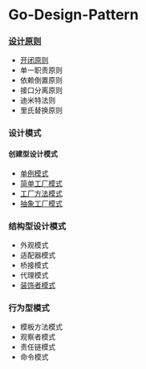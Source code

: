 # Go-Design-Pattern

### [设计原则](https://github.com/fkcs/Go-Design-Pattern/tree/main/DesighPrinciple)
+ [开闭原则](https://github.com/fkcs/Go-Design-Pattern/blob/main/DesighPrinciple/01%20OpenClosePrinciples.go)
+ 单一职责原则
+ 依赖倒置原则
+ 接口分离原则
+ 迪米特法则
+ 里氏替换原则

### 设计模式
#### 创建型设计模式
+ [单例模式](https://github.com/fkcs/Go-Design-Pattern/tree/main/Singleton)
+ [简单工厂模式](https://github.com/fkcs/Go-Design-Pattern/tree/main/Factory)
+ [工厂方法模式](https://github.com/fkcs/Go-Design-Pattern/tree/main/Factory)
+ [抽象工厂模式](https://github.com/fkcs/Go-Design-Pattern/tree/main/Factory)

### 结构型设计模式
+ 外观模式
+ 适配器模式
+ 桥接模式
+ 代理模式
+ [装饰者模式](https://github.com/fkcs/Go-Design-Pattern/tree/main/Decorator)

### 行为型模式
+ 模板方法模式
+ 观察者模式
+ 责任链模式
+ 命令模式
